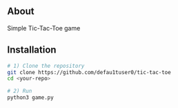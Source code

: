 ## About
Simple Tic-Tac-Toe game

## Installation

```bash
# 1) Clone the repository
git clone https://github.com/defau1tuser0/tic-tac-toe
cd <your-repo>

# 2) Run
python3 game.py